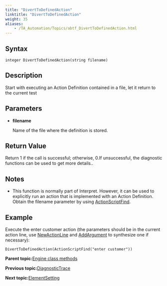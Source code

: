 ```yaml
--- 
title: "DivertToDefinedAction"
linktitle: "DivertToDefinedAction"
weight: 35
aliases: 
    - /TA_Automation/Topics/abtf_DivertToDefinedAction.html
---
```


## Syntax

`integer DivertToDefinedAction(string filename)`

## Description

Start with executing an Action Definition contained in a file, let it return to the current test

## Parameters

-   **filename**

    Name of the file where the definition is stored.


## Return Value

Return 1 if the call is successful; otherwise, 0.If unsuccessful, the diagnostic functions can be used to get more details..

## Notes

-   This function is normally part of Interpret. However, it can be used to explicitly run an action that is implemented with an Action Definition. Obtain the filename parameter by using [ActionScriptFind](abtf_ActionScriptFind.html).

## Example

Execute the enter customer action \(the parameters should be in the current action line, use [NewActionLine](abtf_NewActionLine.html) and [AddArgument](abtf_AddArgument.html) to synthesize one if necessary\):

```
DivertToDefinedAction(ActionScriptFind("enter customer"))
```

**Parent topic:**[Engine class methods](/TA_Automation/Topics/abtf_Engine_classes.html)

**Previous topic:**[DiagnosticTrace](/TA_Automation/Topics/abtf_DiagnosticTrace.html)

**Next topic:**[ElementSetting](/TA_Automation/Topics/abtf_ElementSetting.html)

